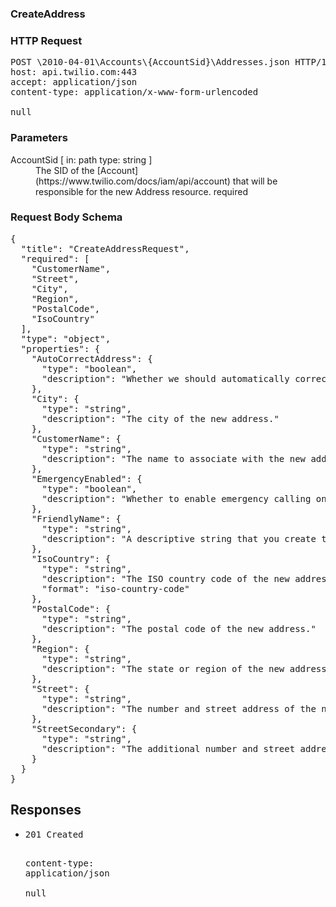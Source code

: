 <!DOCTYPE html><html><head><title></title><link rel="stylesheet" href="./OpenApi.css"/><meta charset="utf-8"/><meta name="viewport" content="width=device-width, initial-scale=1"/></head><body><article><section class="requestOverview"><h1 class="request-summary">CreateAddress</h1></section><section class="http"><h3>HTTP Request</h3><pre class="http-example"><span class="request-line">POST</span> <span class="http-target">\2010-04-01\Accounts\{AccountSid}\Addresses.json</span> <span class="http-version">HTTP/1.1</span>&#xA;<span class="header-line">host</span>: <span class="header-value">api.twilio.com:443</span>&#xA;<span class="header-line">accept</span>: <span class="header-value">application/json</span>&#xA;<span class="header-line">content-type</span>: <span class="header-value">application/x-www-form-urlencoded</span>&#xA;&#xA;null</pre></section><dl class="parameters"><h3>Parameters</h3><dt class="parameter"><span class="parameter-name">AccountSid</span> [ in: <span class="parameter-location">path</span> type: <span class="parameter-type">string</span> ]</dt><dd class="parameter"><span class="parameter-description">The SID of the [Account](https://www.twilio.com/docs/iam/api/account) that will be responsible for the new Address resource.</span> <span class="parameter-required">required</span></dd></dl><section class="requestContent"><h3>Request Body Schema</h3><pre class="schema">{&#xA;  &quot;title&quot;: &quot;CreateAddressRequest&quot;,&#xA;  &quot;required&quot;: [&#xA;    &quot;CustomerName&quot;,&#xA;    &quot;Street&quot;,&#xA;    &quot;City&quot;,&#xA;    &quot;Region&quot;,&#xA;    &quot;PostalCode&quot;,&#xA;    &quot;IsoCountry&quot;&#xA;  ],&#xA;  &quot;type&quot;: &quot;object&quot;,&#xA;  &quot;properties&quot;: {&#xA;    &quot;AutoCorrectAddress&quot;: {&#xA;      &quot;type&quot;: &quot;boolean&quot;,&#xA;      &quot;description&quot;: &quot;Whether we should automatically correct the address. Can be: `true` or `false` and the default is `true`. If empty or `true`, we will correct the address you provide if necessary. If `false`, we won&#x27;t alter the address you provide.&quot;&#xA;    },&#xA;    &quot;City&quot;: {&#xA;      &quot;type&quot;: &quot;string&quot;,&#xA;      &quot;description&quot;: &quot;The city of the new address.&quot;&#xA;    },&#xA;    &quot;CustomerName&quot;: {&#xA;      &quot;type&quot;: &quot;string&quot;,&#xA;      &quot;description&quot;: &quot;The name to associate with the new address.&quot;&#xA;    },&#xA;    &quot;EmergencyEnabled&quot;: {&#xA;      &quot;type&quot;: &quot;boolean&quot;,&#xA;      &quot;description&quot;: &quot;Whether to enable emergency calling on the new address. Can be: `true` or `false`.&quot;&#xA;    },&#xA;    &quot;FriendlyName&quot;: {&#xA;      &quot;type&quot;: &quot;string&quot;,&#xA;      &quot;description&quot;: &quot;A descriptive string that you create to describe the new address. It can be up to 64 characters long.&quot;&#xA;    },&#xA;    &quot;IsoCountry&quot;: {&#xA;      &quot;type&quot;: &quot;string&quot;,&#xA;      &quot;description&quot;: &quot;The ISO country code of the new address.&quot;,&#xA;      &quot;format&quot;: &quot;iso-country-code&quot;&#xA;    },&#xA;    &quot;PostalCode&quot;: {&#xA;      &quot;type&quot;: &quot;string&quot;,&#xA;      &quot;description&quot;: &quot;The postal code of the new address.&quot;&#xA;    },&#xA;    &quot;Region&quot;: {&#xA;      &quot;type&quot;: &quot;string&quot;,&#xA;      &quot;description&quot;: &quot;The state or region of the new address.&quot;&#xA;    },&#xA;    &quot;Street&quot;: {&#xA;      &quot;type&quot;: &quot;string&quot;,&#xA;      &quot;description&quot;: &quot;The number and street address of the new address.&quot;&#xA;    },&#xA;    &quot;StreetSecondary&quot;: {&#xA;      &quot;type&quot;: &quot;string&quot;,&#xA;      &quot;description&quot;: &quot;The additional number and street address of the address.&quot;&#xA;    }&#xA;  }&#xA;}</pre></section><section class="responses"><h2>Responses</h2><ul class="responses"><li class="response"><pre class="http-example"><span class="status-line">201</span> <span class="status-description">Created</span>
<span class="header-line">content-type</span>: <span class="header-value">application/json</span>&#xA;&#xA;null</pre></li></ul></section></article></body></html>